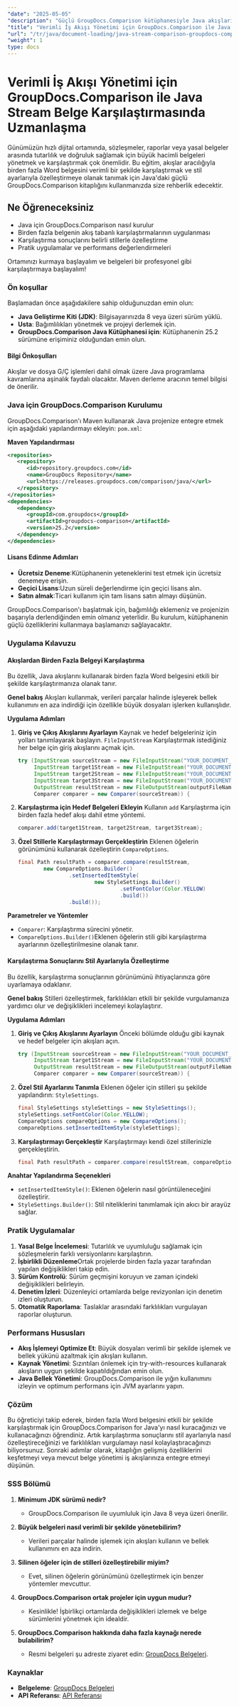 ```yaml
---
"date": "2025-05-05"
"description": "Güçlü GroupDocs.Comparison kütüphanesiyle Java akışlarını kullanarak Word belgelerini nasıl etkili bir şekilde karşılaştıracağınızı öğrenin. Akış tabanlı karşılaştırmalarda ustalaşın ve stilleri özelleştirin."
"title": "Verimli İş Akışı Yönetimi için GroupDocs.Comparison ile Java Stream Belge Karşılaştırmasında Uzmanlaşma"
"url": "/tr/java/document-loading/java-stream-comparison-groupdocs-comparison/"
"weight": 1
type: docs
---
```

# Verimli İş Akışı Yönetimi için GroupDocs.Comparison ile Java Stream Belge Karşılaştırmasında Uzmanlaşma

Günümüzün hızlı dijital ortamında, sözleşmeler, raporlar veya yasal belgeler arasında tutarlılık ve doğruluk sağlamak için büyük hacimli belgeleri yönetmek ve karşılaştırmak çok önemlidir. Bu eğitim, akışlar aracılığıyla birden fazla Word belgesini verimli bir şekilde karşılaştırmak ve stil ayarlarıyla özelleştirmeye olanak tanımak için Java'daki güçlü GroupDocs.Comparison kitaplığını kullanmanızda size rehberlik edecektir.

## Ne Öğreneceksiniz
- Java için GroupDocs.Comparison nasıl kurulur
- Birden fazla belgenin akış tabanlı karşılaştırmalarının uygulanması
- Karşılaştırma sonuçlarını belirli stillerle özelleştirme
- Pratik uygulamalar ve performans değerlendirmeleri

Ortamınızı kurmaya başlayalım ve belgeleri bir profesyonel gibi karşılaştırmaya başlayalım!

### Ön koşullar
Başlamadan önce aşağıdakilere sahip olduğunuzdan emin olun:
- **Java Geliştirme Kiti (JDK)**: Bilgisayarınızda 8 veya üzeri sürüm yüklü.
- **Usta**: Bağımlılıkları yönetmek ve projeyi derlemek için.
- **GroupDocs.Comparison Java Kütüphanesi için**: Kütüphanenin 25.2 sürümüne erişiminiz olduğundan emin olun.

#### Bilgi Önkoşulları
Akışlar ve dosya G/Ç işlemleri dahil olmak üzere Java programlama kavramlarına aşinalık faydalı olacaktır. Maven derleme aracının temel bilgisi de önerilir.

### Java için GroupDocs.Comparison Kurulumu
GroupDocs.Comparison'ı Maven kullanarak Java projenize entegre etmek için aşağıdaki yapılandırmayı ekleyin: `pom.xml`:

**Maven Yapılandırması**
```xml
<repositories>
   <repository>
      <id>repository.groupdocs.com</id>
      <name>GroupDocs Repository</name>
      <url>https://releases.groupdocs.com/comparison/java/</url>
   </repository>
</repositories>
<dependencies>
   <dependency>
      <groupId>com.groupdocs</groupId>
      <artifactId>groupdocs-comparison</artifactId>
      <version>25.2</version>
   </dependency>
</dependencies>
```

#### Lisans Edinme Adımları
- **Ücretsiz Deneme**:Kütüphanenin yeteneklerini test etmek için ücretsiz denemeye erişin.
- **Geçici Lisans**:Uzun süreli değerlendirme için geçici lisans alın.
- **Satın almak**:Ticari kullanım için tam lisans satın almayı düşünün.

GroupDocs.Comparison'ı başlatmak için, bağımlılığı eklemeniz ve projenizin başarıyla derlendiğinden emin olmanız yeterlidir. Bu kurulum, kütüphanenin güçlü özelliklerini kullanmaya başlamanızı sağlayacaktır.

### Uygulama Kılavuzu
#### Akışlardan Birden Fazla Belgeyi Karşılaştırma
Bu özellik, Java akışlarını kullanarak birden fazla Word belgesini etkili bir şekilde karşılaştırmanıza olanak tanır.

**Genel bakış**
Akışları kullanmak, verileri parçalar halinde işleyerek bellek kullanımını en aza indirdiği için özellikle büyük dosyaları işlerken kullanışlıdır.

**Uygulama Adımları**
1. **Giriş ve Çıkış Akışlarını Ayarlayın**
   Kaynak ve hedef belgeleriniz için yolları tanımlayarak başlayın. `FileInputStream` Karşılaştırmak istediğiniz her belge için giriş akışlarını açmak için.
   ```java
   try (InputStream sourceStream = new FileInputStream("YOUR_DOCUMENT_DIRECTORY/SOURCE_WORD");
        InputStream target1Stream = new FileInputStream("YOUR_DOCUMENT_DIRECTORY/TARGET1_WORD");
        InputStream target2Stream = new FileInputStream("YOUR_DOCUMENT_DIRECTORY/TARGET2_WORD");
        InputStream target3Stream = new FileInputStream("YOUR_DOCUMENT_DIRECTORY/TARGET3_WORD");
        OutputStream resultStream = new FileOutputStream(outputFileName);
        Comparer comparer = new Comparer(sourceStream)) {
   ```

2. **Karşılaştırma için Hedef Belgeleri Ekleyin**
   Kullanın `add` Karşılaştırma için birden fazla hedef akışı dahil etme yöntemi.
   ```java
   comparer.add(target1Stream, target2Stream, target3Stream);
   ```

3. **Özel Stillerle Karşılaştırmayı Gerçekleştirin**
   Eklenen öğelerin görünümünü kullanarak özelleştirin `CompareOptions`.
   ```java
   final Path resultPath = comparer.compare(resultStream,
           new CompareOptions.Builder()
                   .setInsertedItemStyle(
                           new StyleSettings.Builder()
                                   .setFontColor(Color.YELLOW)
                                   .build())
                   .build());
   ```

**Parametreler ve Yöntemler**
- `Comparer`: Karşılaştırma sürecini yönetir.
- `CompareOptions.Builder()`Eklenen öğelerin stili gibi karşılaştırma ayarlarının özelleştirilmesine olanak tanır.

#### Karşılaştırma Sonuçlarını Stil Ayarlarıyla Özelleştirme
Bu özellik, karşılaştırma sonuçlarının görünümünü ihtiyaçlarınıza göre uyarlamaya odaklanır.

**Genel bakış**
Stilleri özelleştirmek, farklılıkları etkili bir şekilde vurgulamanıza yardımcı olur ve değişiklikleri incelemeyi kolaylaştırır.

**Uygulama Adımları**
1. **Giriş ve Çıkış Akışlarını Ayarlayın**
   Önceki bölümde olduğu gibi kaynak ve hedef belgeler için akışları açın.
   ```java
   try (InputStream sourceStream = new FileInputStream("YOUR_DOCUMENT_DIRECTORY/SOURCE_WORD");
        InputStream target1Stream = new FileInputStream("YOUR_DOCUMENT_DIRECTORY/TARGET_WORD");
        OutputStream resultStream = new FileOutputStream(outputFileName);
        Comparer comparer = new Comparer(sourceStream)) {
   ```

2. **Özel Stil Ayarlarını Tanımla**
   Eklenen öğeler için stilleri şu şekilde yapılandırın: `StyleSettings`.
   ```java
   final StyleSettings styleSettings = new StyleSettings();
   styleSettings.setFontColor(Color.YELLOW);
   CompareOptions compareOptions = new CompareOptions();
   compareOptions.setInsertedItemStyle(styleSettings);
   ```

3. **Karşılaştırmayı Gerçekleştir**
   Karşılaştırmayı kendi özel stillerinizle gerçekleştirin.
   ```java
   final Path resultPath = comparer.compare(resultStream, compareOptions);
   ```

**Anahtar Yapılandırma Seçenekleri**
- `setInsertedItemStyle()`: Eklenen öğelerin nasıl görüntüleneceğini özelleştirir.
- `StyleSettings.Builder()`: Stil niteliklerini tanımlamak için akıcı bir arayüz sağlar.

### Pratik Uygulamalar
1. **Yasal Belge İncelemesi**: Tutarlılık ve uyumluluğu sağlamak için sözleşmelerin farklı versiyonlarını karşılaştırın.
2. **İşbirlikli Düzenleme**Ortak projelerde birden fazla yazar tarafından yapılan değişiklikleri takip edin.
3. **Sürüm Kontrolü**: Sürüm geçmişini koruyun ve zaman içindeki değişiklikleri belirleyin.
4. **Denetim İzleri**: Düzenleyici ortamlarda belge revizyonları için denetim izleri oluşturun.
5. **Otomatik Raporlama**: Taslaklar arasındaki farklılıkları vurgulayan raporlar oluşturun.

### Performans Hususları
- **Akış İşlemeyi Optimize Et**: Büyük dosyaları verimli bir şekilde işlemek ve bellek yükünü azaltmak için akışları kullanın.
- **Kaynak Yönetimi**: Sızıntıları önlemek için try-with-resources kullanarak akışların uygun şekilde kapatıldığından emin olun.
- **Java Bellek Yönetimi**: GroupDocs.Comparison ile yığın kullanımını izleyin ve optimum performans için JVM ayarlarını yapın.

### Çözüm
Bu öğreticiyi takip ederek, birden fazla Word belgesini etkili bir şekilde karşılaştırmak için GroupDocs.Comparison for Java'yı nasıl kuracağınızı ve kullanacağınızı öğrendiniz. Artık karşılaştırma sonuçlarını stil ayarlarıyla nasıl özelleştireceğinizi ve farklılıkları vurgulamayı nasıl kolaylaştıracağınızı biliyorsunuz. Sonraki adımlar olarak, kitaplığın gelişmiş özelliklerini keşfetmeyi veya mevcut belge yönetimi iş akışlarınıza entegre etmeyi düşünün.

### SSS Bölümü
1. **Minimum JDK sürümü nedir?**
   - GroupDocs.Comparison ile uyumluluk için Java 8 veya üzeri önerilir.

2. **Büyük belgeleri nasıl verimli bir şekilde yönetebilirim?**
   - Verileri parçalar halinde işlemek için akışları kullanın ve bellek kullanımını en aza indirin.

3. **Silinen öğeler için de stilleri özelleştirebilir miyim?**
   - Evet, silinen öğelerin görünümünü özelleştirmek için benzer yöntemler mevcuttur.

4. **GroupDocs.Comparison ortak projeler için uygun mudur?**
   - Kesinlikle! İşbirlikçi ortamlarda değişiklikleri izlemek ve belge sürümlerini yönetmek için idealdir.

5. **GroupDocs.Comparison hakkında daha fazla kaynağı nerede bulabilirim?**
   - Resmi belgeleri şu adreste ziyaret edin: [GroupDocs Belgeleri](https://docs.groupdocs.com/comparison/java/).

### Kaynaklar
- **Belgeleme**: [GroupDocs Belgeleri](https://docs.groupdocs.com/comparison/java/)
- **API Referansı**: [API Referansı](https://www.groupdocs.com/content/reports/documentation/api-reference/groupdocs-comparison-for-java-api)